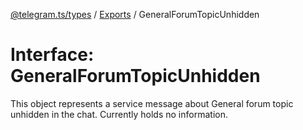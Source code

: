 [@telegram.ts/types](../README.md) / [Exports](../modules.md) / GeneralForumTopicUnhidden

# Interface: GeneralForumTopicUnhidden

This object represents a service message about General forum topic unhidden in the chat. Currently holds no information.
